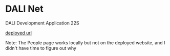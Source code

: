 # DALI Net

DALI Development Application 22S

[deployed url](dali-net.netlify.app)

Note: The People page works locally but not on the deployed website, and I didn't have time to figure out why